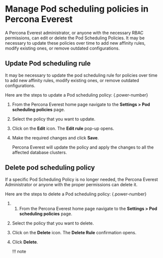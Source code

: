 # Manage Pod scheduling policies in Percona Everest

A Percona Everest administrator, or anyone with the necessary RBAC permissions, can edit or delete the Pod Scheduling Policies. It may be necessary to update these policies over time to add new affinity rules, modify existing ones, or remove outdated configurations.


## Update Pod scheduling rule

It may be necessary to update the pod scheduling rule for policies over time to add new affinity rules, modify existing ones, or remove outdated configurations.

Here are the steps to update a Pod scheduling policy:
{.power-number}

1. From the Percona Everest home page navigate to the <i class="uil uil-cog"></i> **Settings > Pod scheduling policies** page.

2. Select the policy that you want to update.

3. Click on the **Edit** icon. The **Edit rule** pop-up opens.

4. Make the required changes and click **Save**. 

    Percona Everest will update the policy and apply the changes to all the affected database clusters.


## Delete pod scheduling policy

If a specific Pod Scheduling Policy is no longer needed, the Percona Everest Administrator or anyone with the proper permissions can delete it.

Here are the steps to delete a Pod scheduling policy:
{.power-number}

1. 1. From the Percona Everest home page navigate to the <i class="uil uil-cog"></i> **Settings > Pod scheduling policies** page.

2. Select the policy that you want to delete.

3. Click on the **Delete** icon. The **Delete Rule** confirmation opens.

4. Click **Delete**.

    !!! note

